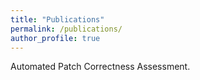 ```yaml
---
title: "Publications"
permalink: /publications/
author_profile: true
---
```


Automated Patch Correctness Assessment.
